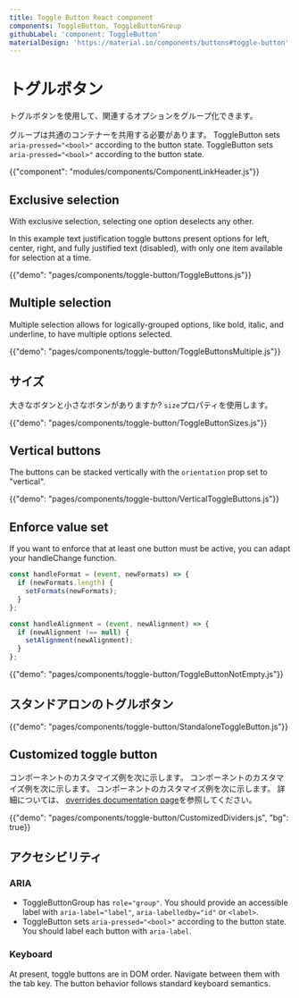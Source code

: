 ```yaml
---
title: Toggle Button React component
components: ToggleButton, ToggleButtonGroup
githubLabel: 'component: ToggleButton'
materialDesign: 'https://material.io/components/buttons#toggle-button'
---
```


# トグルボタン

<p class="description">トグルボタンを使用して、関連するオプションをグループ化できます。</p>

グループは共通のコンテナーを共用する必要があります。 ToggleButton sets `aria-pressed="<bool>"` according to the button state. ToggleButton sets `aria-pressed="<bool>"` according to the button state.

{{"component": "modules/components/ComponentLinkHeader.js"}}

## Exclusive selection

With exclusive selection, selecting one option deselects any other.

In this example text justification toggle buttons present options for left, center, right, and fully justified text (disabled), with only one item available for selection at a time.

{{"demo": "pages/components/toggle-button/ToggleButtons.js"}}

## Multiple selection

Multiple selection allows for logically-grouped options, like bold, italic, and underline, to have multiple options selected.

{{"demo": "pages/components/toggle-button/ToggleButtonsMultiple.js"}}

## サイズ

大きなボタンと小さなボタンがありますか? `size`プロパティを使用します。

{{"demo": "pages/components/toggle-button/ToggleButtonSizes.js"}}

## Vertical buttons

The buttons can be stacked vertically with the `orientation` prop set to "vertical".

{{"demo": "pages/components/toggle-button/VerticalToggleButtons.js"}}

## Enforce value set

If you want to enforce that at least one button must be active, you can adapt your handleChange function.

```jsx
const handleFormat = (event, newFormats) => {
  if (newFormats.length) {
    setFormats(newFormats);
  }
};

const handleAlignment = (event, newAlignment) => {
  if (newAlignment !== null) {
    setAlignment(newAlignment);
  }
};
```

{{"demo": "pages/components/toggle-button/ToggleButtonNotEmpty.js"}}

## スタンドアロンのトグルボタン

{{"demo": "pages/components/toggle-button/StandaloneToggleButton.js"}}

## Customized toggle button

コンポーネントのカスタマイズ例を次に示します。 コンポーネントのカスタマイズ例を次に示します。 コンポーネントのカスタマイズ例を次に示します。 詳細については、 [overrides documentation page](/customization/how-to-customize/)を参照してください。

{{"demo": "pages/components/toggle-button/CustomizedDividers.js", "bg": true}}

## アクセシビリティ

### ARIA

- ToggleButtonGroup has `role="group"`. You should provide an accessible label with `aria-label="label"`, `aria-labelledby="id"` or `<label>`.
- ToggleButton sets `aria-pressed="<bool>"` according to the button state. You should label each button with `aria-label`.

### Keyboard

At present, toggle buttons are in DOM order. Navigate between them with the tab key. The button behavior follows standard keyboard semantics.
